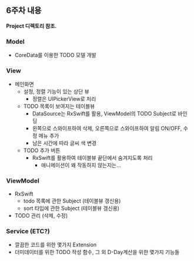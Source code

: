 
## 6주차 내용
**Project 디렉토리 참조.**

### Model
* CoreData를 이용한 TODO 모델 개발

### View
* 메인화면
  * 설정, 정렬 기능이 있는 상단 뷰
    * 정렬은 UIPickerView로 처리
  * TODO 목록이 보여지는 테이블뷰 
      * DataSource는 RxSwift를 활용, ViewModel의 TODO Subject로 바인딩
      * 왼쪽으로 스와이프하여 삭제, 오른쪽으로 스와이프하여 알림 ON/OFF, 수정 메뉴 추가
      * 남은 시간에 따라 글씨 색 변경
  * TODO 추가 버튼
    * RxSwift를 활용하여 테이블뷰 끝단에서 숨겨지도록 처리
      * 애니메이션이 왜 작동하지 않는지는...
      
### ViewModel
* RxSwift
  * todo 목록에 관한 Subject (테이블뷰 갱신용)
  * sort 타입에 관한 Subject (테이블뷰 갱신용)
* TODO 관리 (삭제, 수정)

### Service (ETC?)
* 깔끔한 코드를 위한 몇가지 Extension
* 더미데이터를 위한 TODO 작성 함수, 그 외 D-Day계산을 위한 몇가지 기능들
